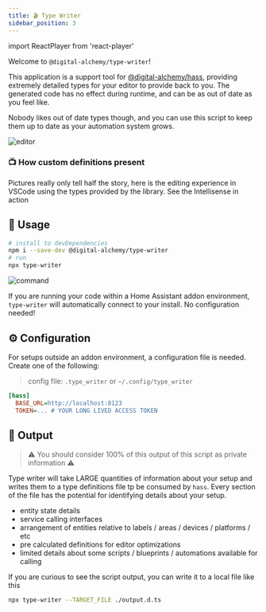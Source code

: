 ```yaml
---
title: 🎬 Type Writer
sidebar_position: 3
---
```

import ReactPlayer from 'react-player'


Welcome to `@digital-alchemy/type-writer`!

This application is a support tool for [@digital-alchemy/hass](/docs/home-automation/hass), providing extremely detailed types for your editor to provide back to you.
The generated code has no effect during runtime, and can be as out of date as you feel like.

Nobody likes out of date types though, and you can use this script to keep them up to date as your automation system grows.

![editor](/img/editor.png)

### 📺 How custom definitions present

Pictures really only tell half the story, here is the editing experience in VSCode using the types provided by the library.
See the Intellisense in action

<ReactPlayer playing controls url='/intro.mp4' playing={false} />

## 🚀 Usage

```bash
# install to devDependencies
npm i --save-dev @digital-alchemy/type-writer
# run
npx type-writer
```

![command](/img/command.png)

If you are running your code within a Home Assistant addon environment, `type-writer` will automatically connect to your install. No configuration needed!

## ⚙️ Configuration

For setups outside an addon environment, a configuration file is needed. Create one of the following:

> config file: `.type_writer` or `~/.config/type_writer`

```ini
[hass]
  BASE_URL=http://localhost:8123
  TOKEN=... # YOUR LONG LIVED ACCESS TOKEN
```

## 📠 Output

> ⚠️ You should consider 100% of this output of this script as private information ⚠️

Type writer will take LARGE quantities of information about your setup and writes them to a type definitions file tp be consumed by `hass`.
Every section of the file has the potential for identifying details about your setup.

- entity state details
- service calling interfaces
- arrangement of entities relative to labels / areas / devices / platforms / etc
- pre calculated definitions for editor optimizations
- limited details about some scripts / blueprints / automations available for calling

If you are curious to see the script output, you can write it to a local file like this

```bash
npx type-writer --TARGET_FILE ./output.d.ts
```
